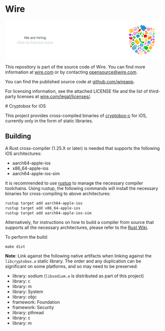 # Wire

[![Wire logo](https://github.com/wireapp/wire/blob/master/assets/header-small.png?raw=true)](https://wire.com/jobs/)

This repository is part of the source code of Wire. You can find more information at [wire.com](https://wire.com) or by contacting opensource@wire.com.

You can find the published source code at [github.com/wireapp](https://github.com/wireapp). 

For licensing information, see the attached LICENSE file and the list of third-party licenses at [wire.com/legal/licenses/](https://wire.com/legal/licenses/).

# Cryptobox for iOS

This project provides cross-compiled binaries of [cryptobox-c](https://github.com/wireapp/cryptobox-c) for iOS, currently only in the form of static libraries.

## Building

A Rust cross-compiler (1.25.X or later) is needed that supports the following iOS architectures:

  * aarch64-apple-ios
  * x86_64-apple-ios
  * aarch64-apple-ios-sim

It is recommended to use [rustup](https://github.com/rust-lang-nursery/rustup.rs) to manage the necessary
compiler toolchains. Using rustup, the following commands will install the necessary binaries for
cross-compiling to above architectures:

    rustup target add aarch64-apple-ios
    rustup target add x86_64-apple-ios
    rustup target add aarch64-apple-ios-sim
    
Alternatively, for instructions on how to build a compiler from source that supports
all the necessary architectures, please refer to the [Rust Wiki](https://github.com/rust-lang/rust-wiki-backup/blob/master/Doc-building-for-ios.md).

To perform the build:

    make dist

**Note**: Link against the following native artifacts when linking against the `libcryptobox.a` static library. The order and any duplication can be significant on some platforms, and so may need to be preserved:

  * library: sodium (`libsodium.a` is distributed as part of this project)
  * library: c
  * library: m
  * library: System
  * library: objc
  * framework: Foundation
  * framework: Security
  * library: pthread
  * library: c
  * library: m
